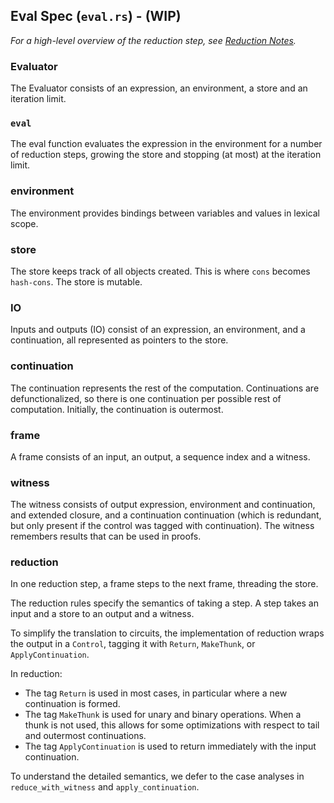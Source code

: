 Eval Spec (`eval.rs`) - (WIP)
---------------------

_For a high-level overview of the reduction step, see [Reduction Notes](reduction-notes.md)._

### Evaluator
The Evaluator consists of an expression, an environment, a store and an iteration limit.

### `eval`
The eval function evaluates the expression in the environment for a number of reduction steps, growing the store and stopping (at most) at the iteration limit.

### environment
The environment provides bindings between variables and values in lexical scope.

### store
The store keeps track of all objects created. This is where `cons` becomes `hash-cons`.
The store is mutable.

### IO
Inputs and outputs (IO) consist of an expression, an environment, and a continuation, all represented as pointers to the store.

### continuation
The continuation represents the rest of the computation.
Continuations are defunctionalized, so there is one continuation per possible rest of computation.
Initially, the continuation is outermost.

### frame
A frame consists of an input, an output, a sequence index and a witness.

### witness
The witness consists of output expression, environment and continuation, and extended closure, and a continuation continuation (which is redundant, but only present if the control was tagged with continuation).
The witness remembers results that can be used in proofs.

### reduction
In one reduction step, a frame steps to the next frame, threading the store.

The reduction rules specify the semantics of taking a step.
A step takes an input and a store to an output and a witness.

To simplify the translation to circuits, the implementation of reduction wraps the output in a `Control`, tagging it with `Return`, `MakeThunk`, or `ApplyContinuation`.

In reduction:
- The tag `Return` is used in most cases, in particular where a new continuation is formed.
- The tag `MakeThunk` is used for unary and binary operations. When a thunk is not used, this allows for some optimizations with respect to tail and outermost continuations.
- The tag `ApplyContinuation` is used to return immediately with the input continuation.

To understand the detailed semantics, we defer to the case analyses in `reduce_with_witness` and `apply_continuation`.
